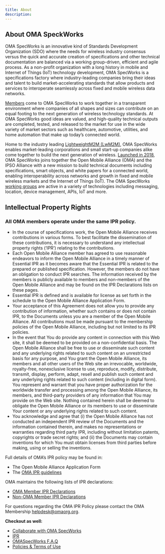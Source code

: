 ```yaml
---
title: About
description:
---
```

## About OMA SpeckWorks
OMA SpecWorks is an innovative kind of Standards Development Organization (SDO) where the needs for wireless industry consensus versus the quick and accurate creation of specifications and other technical documentation are balanced via a working group-driven, efficient and agile process. As a non-profit organization with a long history in mobile and Internet of Things (IoT) technology development, OMA SpecWorks is a specifications factory where industry-leading companies bring their ideas and talent to build market-accelerating standards that allow products and services to interoperate seamlessly across fixed and mobile wireless data networks.

[Members]() come to OMA SpecWorks to work together in a transparent environment where companies of all shapes and sizes can contribute on an equal footing to the next generation of wireless technology standards. At OMA SpecWorks good ideas are valued, and high-quality technical outputs are completed, tested, and released to the market for use in the wide variety of market sectors such as healthcare, automotive, utilities, and home automation that make up today’s connected world.

Home to the industry leading [LightweightM2M (LwM2M)](), OMA SpecWorks enables market-leading corporations and small start-up companies alike come together to build the next generation of wireless. [Launched in 2018](), OMA SpecWorks joins together the Open Mobile Alliance (OMA) and the IPSO Alliance with a new mission to build technical documents including specifications, smart objects, and white papers for a connected world, enabling interoperability across networks and growth in fixed and mobile wireless markets and the Internet of Things (IoT). The OMA SpecWorks [working groups]() are active in a variety of technologies including messaging, location, device management, APIs, IoT and more.

## Intellectual Property Rights
### All OMA members operate under the same IPR policy.

* In the course of specifications work, the Open Mobile Alliance receives contributions in various forms. To best facilitate the dissemination of these contributions, it is necessary to understand any intellectual property rights (‘IPR’) relating to the contributions.
* Each Open Mobile Alliance member has agreed to use reasonable endeavors to inform the Open Mobile Alliance in a timely manner of Essential IPR as it becomes aware that the Essential IPR is related to the prepared or published specification. However, the members do not have an obligation to conduct IPR searches. The information received by the members is publicly available to members and non-members of the Open Mobile Alliance and may be found on the IPR Declarations lists on these pages.
* Essential IPR is defined and is available for license as set forth in the schedule to the Open Mobile Alliance Application Form.
* Your acceptance of this Agreement does not allow you to provide any contribution of information, whether such contains or does not contain IPR, to the Documents unless you are a member of the Open Mobile Alliance. All contributions must be made pursuant to the membership policies of the Open Mobile Alliance, including but not limited to its IPR policies.
* In the event that You do provide any content in connection with this Web site, it shall be deemed to be provided on a non-confidential basis. The Open Mobile Alliance shall be free to use or disseminate such content and any underlying rights related to such content on an unrestricted basis for any purpose, and You grant the Open Mobile Alliance, its members and all other users of the Web site an irrevocable, worldwide, royalty-free, nonexclusive license to use, reproduce, modify, distribute, transmit, display, perform, adapt, resell and publish such content and any underlying rights related to such content (including in digital form). You represent and warrant that you have proper authorization for the worldwide transfer and processing among the Open Mobile Alliance, its members, and third-party providers of any information that You may provide on the Web site. Nothing contained herein shall be deemed to obligate the Open Mobile Alliance or its members to use or disseminate Your content or any underlying rights related to such content.
* You acknowledge and agree that (i) the Open Mobile Alliance has not conducted an independent IPR review of the Documents and the information contained therein, and makes no representations or warranties regarding third party IPR, including without limitation patents, copyrights or trade secret rights; and (ii) the Documents may contain inventions for which You must obtain licenses from third parties before making, using or selling the inventions.

Full details of OMA’s IPR policy may be found in:

* The Open Mobile Alliance Application Form
* The [OMA IPR guidelines](https://omaspecworks.org/wp-content/uploads/2018/02/Member_IPRGuidelines_v53006.pdf)

OMA maintains the following lists of IPR declarations:

* [OMA Member IPR Declarations]()
* [Non-OMA Member IPR Declarations]()

For questions regarding the OMA IPR Policy please contact the OMA Membership [helpdesk@omaorg.org](mailto:helpdesk@omaorg.org).



<b>Checkout as well:</b>

- [Collaborate with OMA SpecWorks](/omaspecworks/about/collaborate)
- [IPR](/omaspecworks/about/ipr)
- [OMASpecWorks F.A.Q](/omaspecworks/about/omaspecworks-faq)
- [Policies & Terms of Use](/omaspecworks/about/policies-terms-of-use)